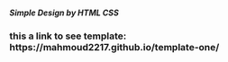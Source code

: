 
<h5> Simple Design by HTML CSS</h5>
<h3>  this a link to see template: https://mahmoud2217.github.io/template-one/</h3>
